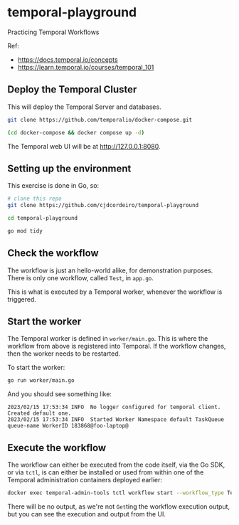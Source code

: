 # temporal-playground
Practicing Temporal Workflows

Ref:
 - <https://docs.temporal.io/concepts>
 - <https://learn.temporal.io/courses/temporal_101>

## Deploy the Temporal Cluster

This will deploy the Temporal Server and databases.

```bash
git clone https://github.com/temporalio/docker-compose.git

(cd docker-compose && docker compose up -d)
```

The Temporal web UI will be at http://127.0.0.1:8080.

## Setting up the environment

This exercise is done in Go, so:

```bash
# clone this repo
git clone https://github.com/cjdcordeiro/temporal-playground

cd temporal-playground

go mod tidy
```

## Check the workflow

The workflow is just an hello-world alike, for demonstration purposes.
There is only one workflow, called `Test`, in `app.go`.

This is what is executed by a Temporal worker, whenever the workflow
is triggered.

## Start the worker

The Temporal worker is defined in `worker/main.go`. This is where
the workflow from above is registered into Temporal. If the workflow
changes, then the worker needs to be restarted.

To start the worker:

```bash
go run worker/main.go
```

And you should see something like:

```
2023/02/15 17:53:34 INFO  No logger configured for temporal client. Created default one.
2023/02/15 17:53:34 INFO  Started Worker Namespace default TaskQueue queue-name WorkerID 183868@foo-laptop@
```

## Execute the workflow

The workflow can either be executed from the code itself, via the Go SDK,
or via `tctl`, is can either be installed or used from within one of the
Temporal administration containers deployed earlier:

```bash
docker exec temporal-admin-tools tctl workflow start --workflow_type Test --taskqueue queue-name --workflow_id test-id-1 --input '"artifact"'
```

There will be no output, as we're not `Get`ting the workflow execution output,
but you can see the execution and output from the UI.
